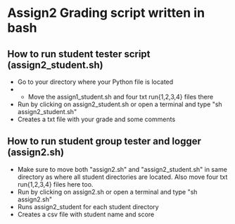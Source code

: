 # Assign2 Grading script written in bash


## How to run student tester script (assign2_student.sh)


* Go to your directory where your Python file is located
* * Move the assign1_student.sh and four txt run{1,2,3,4} files there
* Run by clicking on assign2_student.sh or open a terminal and type 
    "sh assign2_student.sh"
* Creates a txt file with your grade and some comments


## How to run student group tester and logger (assign2.sh)


* Make sure to move both "assign2.sh" and "assign2_student.sh" in 
    same directory as where all student directories are located.
    Also move four txt run{1,2,3,4} files here too.
* Run by clicking on assign2.sh or open a terminal and type
    "sh assign2.sh"
* Runs assign2_student for each student directory
* Creates a csv file with student name and score